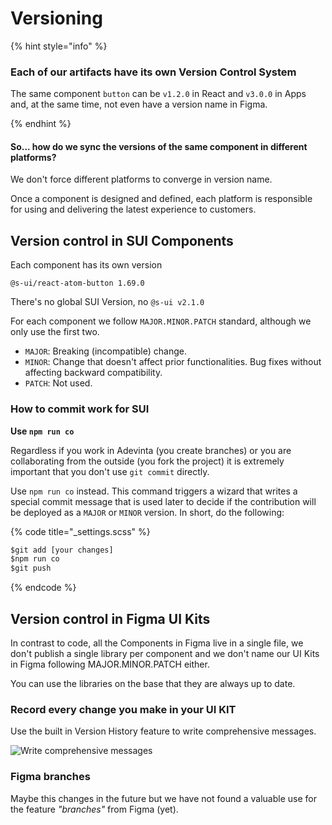 # Versioning

{% hint style="info" %}

### Each of our artifacts have its own Version Control System

The same component `button` can be `v1.2.0` in React and `v3.0.0` in Apps and, at the same time, not even have a version name in Figma.

{% endhint %}

#### So... how do we sync the versions of the same component in different platforms?

We don't force different platforms to converge in version name.

Once a component is designed and defined, each platform is responsible for using and delivering the latest experience to customers.

## Version control in SUI Components

Each component has its own version

`@s-ui/react-atom-button 1.69.0`

There's no global SUI Version, no `@s-ui v2.1.0`

For each component we follow `MAJOR.MINOR.PATCH` standard, although we only use the first two.

* `MAJOR`: Breaking (incompatible) change.
* `MINOR`: Change that doesn't affect prior functionalities. Bug fixes without affecting backward compatibility.
* `PATCH`: Not used.


### How to commit work for SUI

**Use `npm run co`**

Regardless if you work in Adevinta (you create branches) or you are collaborating from the outside (you fork the project) it is extremely important that you don't use `git commit` directly.

Use `npm run co` instead. This command triggers a wizard that writes a special commit message that is used later to decide if the contribution will be deployed as a `MAJOR` or `MINOR` version. In short, do the following:

{% code title="_settings.scss" %}
```js
$git add [your changes]
$npm run co
$git push
```
{% endcode %}

## Version control in Figma UI Kits

In contrast to code, all the Components in Figma live in a single file, we don't publish a single library per component and we don't name our UI Kits in Figma following MAJOR.MINOR.PATCH either.

You can use the libraries on the base that they are always up to date.

### Record every change you make in your UI KIT

Use the built in Version History feature to write comprehensive messages.

![Write comprehensive messages](https://raw.githubusercontent.com/turolopezsanabria/design-systems-playbook/master/ASSETS/version-control-figma.png)

### Figma branches

Maybe this changes in the future but we have not found a valuable use for the feature _"branches"_ from Figma (yet).

